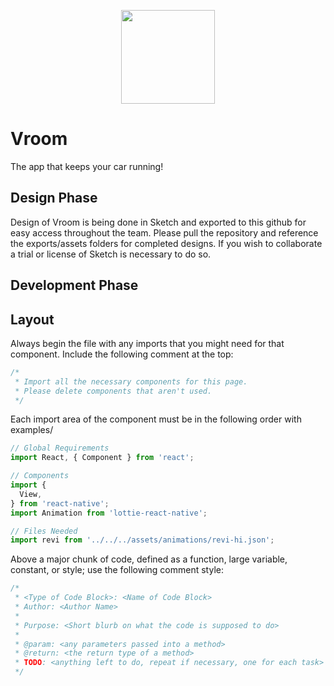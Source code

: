 <p align="center"><img src="https://github.com/eltoncrego/vroom-app/blob/master/assets/companylogo.png?raw=true" width="150"></p>

# Vroom
The app that keeps your car running!

## Design Phase
Design of Vroom is being done in Sketch and exported to this github for easy access throughout the team. 
Please pull the repository and reference the exports/assets folders for completed designs.
If you wish to collaborate a trial or license of Sketch is necessary to do so.

## Development Phase 
## Layout
Always begin the file with any imports that you might need for that component. Include the following comment at the top:

```javascript
/*
 * Import all the necessary components for this page.
 * Please delete components that aren't used.
 */
```

Each import area of the component must be in the following order with examples/

```javascript
// Global Requirements
import React, { Component } from 'react';

// Components
import {
  View,
} from 'react-native';
import Animation from 'lottie-react-native';

// Files Needed
import revi from '../../../assets/animations/revi-hi.json';
```

Above a major chunk of code, defined as a function, large variable, constant, or style; use the following comment style:

```javascript
/*
 * <Type of Code Block>: <Name of Code Block>
 * Author: <Author Name>
 *
 * Purpose: <Short blurb on what the code is supposed to do>
 * 
 * @param: <any parameters passed into a method>
 * @return: <the return type of a method>
 * TODO: <anything left to do, repeat if necessary, one for each task>
 */
```